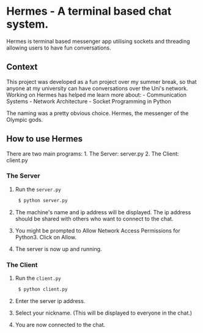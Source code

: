 # Hermes - A terminal based chat system.
Hermes is terminal based messenger app utilising sockets and threading allowing users to have fun conversations. 

## Context
This project was developed as a fun project over my summer break, so that anyone at my university can have conversations over the Uni's network. 
Working on Hermes has helped me learn more about:
    - Communication Systems
    - Network Architecture
    - Socket Programming in Python


The naming was a pretty obvious choice. Hermes, the messenger of the Olympic gods.

## How to use Hermes
There are two main programs: 
    1. The Server: server.py
    2. The Client: client.py
### The Server
1. Run the ```server.py```

   ```cmd
    $ python server.py
    ```

2. The machine's name and ip address will be displayed. The ip address should be shared with others who want to connect to the chat.
3. You might be prompted to Allow Network Access Permissions for Python3. Click on Allow.
4. The server is now up and running.

### The Client
1. Run the ```client.py```

   ```cmd
    $ python client.py
    ```
   
2. Enter the server ip address. 
3. Select your nickname. (This will be displayed to everyone in the chat.)
4. You are now connected to the chat.
